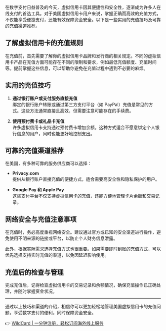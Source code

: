 在数字支付日益普及的今天，虚拟信用卡因其便捷性和安全性，逐渐成为许多人在线支付的首选工具。对于美国虚拟信用卡用户来说，掌握正确而高效的充值方式，不仅能享受便捷支付，还能有效保障资金安全。以下是一些实用的充值技巧及可靠的充值渠道推荐。

## 了解虚拟信用卡的充值规则

在充值前，首先需要了解你的虚拟信用卡品牌和发行商的相关规定。不同的虚拟信用卡产品在充值方面可能存在不同的限制和要求，例如最低充值额度、充值时间等。提前掌握这些信息，可以帮助你避免在充值过程中遇到不必要的麻烦。

## 实用的充值技巧

1. **通过银行账户或支付服务直接充值**  
   绑定的银行账户转账或通过第三方支付平台（如 PayPal）充值是常见的方式。这些方法通常直接且高效，但需要注意可能存在的手续费。

2. **使用预付费卡或礼品卡充值**  
   许多虚拟信用卡支持通过预付费卡增加余额。这种方式适合不愿意绑定个人银行信息的用户，同时也能更好地控制支出。

## 可靠的充值渠道推荐

在美国，有多种可靠的服务供应商可以选择：

- **Privacy.com**  
  提供从银行账户直接充值的便捷方式，适合需要高安全性和隐私保护的用户。

- **Google Pay 和 Apple Pay**  
  这些支付平台不仅支持虚拟信用卡的充值，还能方便地管理卡片余额和交易记录。

## 网络安全与充值注意事项

在充值时，务必高度重视网络安全。建议通过官方或已知的安全渠道进行操作，避免使用不明来源的链接或平台，以防止个人财务信息泄露。

此外，根据实际需求选择充值方式也很重要。如果需要即时到账的充值方式，可以优先选择支持实时充值的渠道，以免因延迟影响使用。

## 充值后的检查与管理

完成充值后，记得检查虚拟信用卡的交易记录和余额情况，确保充值操作已正确处理，并随时掌握资金状况。

---

通过以上技巧和渠道的介绍，相信你可以更加轻松地管理美国虚拟信用卡的充值问题，享受数字支付的便利，同时保障资金安全。

👉 [WildCard | 一分钟注册，轻松订阅海外线上服务](https://bit.ly/bewildcard)